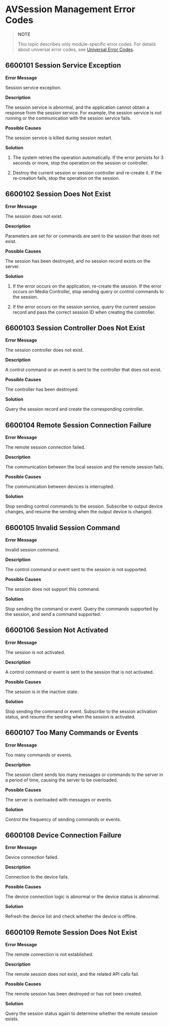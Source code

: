 # AVSession Management Error Codes
 
> **NOTE**
>
> This topic describes only module-specific error codes. For details about universal error codes, see [Universal Error Codes](../errorcode-universal.md).

## 6600101 Session Service Exception

**Error Message**

Session service exception.

**Description**

The session service is abnormal, and the application cannot obtain a response from the session service. For example, the session service is not running or the communication with the session service fails.

**Possible Causes**

The session service is killed during session restart.

**Solution**

1. The system retries the operation automatically. If the error persists for 3 seconds or more, stop the operation on the session or controller.

2. Destroy the current session or session controller and re-create it. If the re-creation fails, stop the operation on the session.

## 6600102 Session Does Not Exist

**Error Message**

The session does not exist.

**Description**

Parameters are set for or commands are sent to the session that does not exist.

**Possible Causes**

The session has been destroyed, and no session record exists on the server.

**Solution**

1. If the error occurs on the application, re-create the session. If the error occurs on Media Controller, stop sending query or control commands to the session.

2. If the error occurs on the session service, query the current session record and pass the correct session ID when creating the controller.

## 6600103 Session Controller Does Not Exist

**Error Message**

The session controller does not exist.

**Description**

A control command or an event is sent to the controller that does not exist.

**Possible Causes**

The controller has been destroyed.

**Solution**

Query the session record and create the corresponding controller.

<!--Del-->
## 6600104 Remote Session Connection Failure

**Error Message**

The remote session connection failed.

**Description**

The communication between the local session and the remote session fails.

**Possible Causes**

The communication between devices is interrupted.

**Solution**

Stop sending control commands to the session. Subscribe to output device changes, and resume the sending when the output device is changed.
<!--DelEnd-->

## 6600105 Invalid Session Command

**Error Message**

Invalid session command.

**Description**

The control command or event sent to the session is not supported.

**Possible Causes**

The session does not support this command.

**Solution**

Stop sending the command or event. Query the commands supported by the session, and send a command supported.

## 6600106 Session Not Activated

**Error Message**

The session is not activated.

**Description**

A control command or event is sent to the session that is not activated.

**Possible Causes**

The session is in the inactive state.

**Solution**

Stop sending the command or event. Subscribe to the session activation status, and resume the sending when the session is activated.

## 6600107 Too Many Commands or Events

**Error Message**

Too many commands or events.

**Description**

The session client sends too many messages or commands to the server in a period of time, causing the server to be overloaded.

**Possible Causes**

The server is overloaded with messages or events.

**Solution**

Control the frequency of sending commands or events.

<!--Del-->
## 6600108 Device Connection Failure

**Error Message**

Device connection failed.

**Description**

Connection to the device fails.

**Possible Causes**

The device connection logic is abnormal or the device status is abnormal.

**Solution**

Refresh the device list and check whether the device is offline.
<!--DelEnd-->

## 6600109 Remote Session Does Not Exist

**Error Message**

The remote connection is not established.

**Description**

The remote session does not exist, and the related API calls fail.

**Possible Causes**

The remote session has been destroyed or has not been created.

**Solution**

Query the session status again to determine whether the remote session exists.
